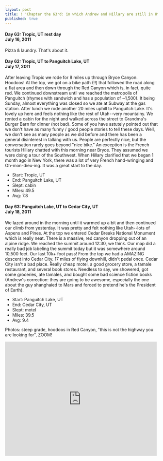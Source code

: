 ```yaml
---
layout: post
title: ! 'Chapter the 63rd: in which Andrew and Hillary are still in Utah'
published: true
---
```

#### Day 63: Tropic, UT rest day<br/>July 16, 2011

Pizza & laundry. That's about it.


#### Day 62: Tropic, UT to Panguitch Lake, UT<br/>July 17, 2011

After leaving Tropic we rode for 8 miles up through Bryce Canyon. Hoodoos! At
the top, we got on a bike path (!!) that followed the road along a flat area
and then down through the Red Canyon which is, in fact, quite red. We continued
downstream until we reached the metropolis of Panguitch (rhymes with sandwich
and has a population of ~1,500). It being Sunday, almost everything was closed
so we ate at Subway at the gas station.  After lunch we rode another 20 miles
uphill to Panguitch Lake. It's lovely up here and feels nothing like the rest
of Utah--very mountainy. We rented a cabin for the night and walked across the
street to Grandma's Burger Barn for dinner (not bad).  Some of you have
astutely pointed out that we don't have as many funny / good people stories to
tell these days. Well, we don't see as many people as we did before and there
has been a general disinterest in talking with us. People are perfectly nice,
but the conversation rarely goes beyond "nice bike." An exception is the French
tourists Hillary chatted with this morning near Bryce. They assumed we were
doing a tour of the Southwest. When Hillary clarified that we began 1 month ago
in New York, there was a lot of very French hand-wringing and Oh-mon-dieu-ing.
It was a great start to the day.

* Start: Tropic, UT
* End: Panguitch Lake, UT
* Slept: cabin
* Miles: 49.5
* Avg: 7.8


#### Day 63: Panguitch Lake, UT to Cedar City, UT<br/>July 18, 2011

We lazed around in the morning until it warmed up a bit and then continued our
climb from yesterday. It was pretty and felt nothing like Utah--lots of Aspens
and Pines. At the top we entered Cedar Breaks National Monument which is really
neat. There is a massive, red canyon dropping out of an alpine ridge.  We
reached the summit around 12:30, we think. Our map did a really bad job
labeling the summit today but it was somewhere around 10,500 feet. Our last
10k+ foot pass! From the top we had a AMAZING descent into Cedar City. 17 miles
of flying downhill, didn't pedal once.  Cedar City isn't a bad place. Really
cheap motel, a good grocery store, a tamale restaurant, and several book
stores. Needless to say, we showered, got some groceries, ate tamales, and
bought some bad science fiction books (Andrew's correction: they are going to
be awesome, especially the one about the guy shanghaied to Mars and forced to
pretend he's the President of Earth).

* Start: Panguitch Lake, UT
* End: Cedar City, UT
* Slept: motel
* Miles: 39.5
* Avg: 9.4

Photos: steep grade, hoodoos in Red Canyon, "this is not the highway you are looking for", ZOOM!

<iframe src="https://www.flickr.com/photos/123683527@N06/13944959535/in/set-72157644168486433/player/" width="500" height="375" frameborder="0" allowfullscreen webkitallowfullscreen mozallowfullscreen oallowfullscreen msallowfullscreen></iframe>
